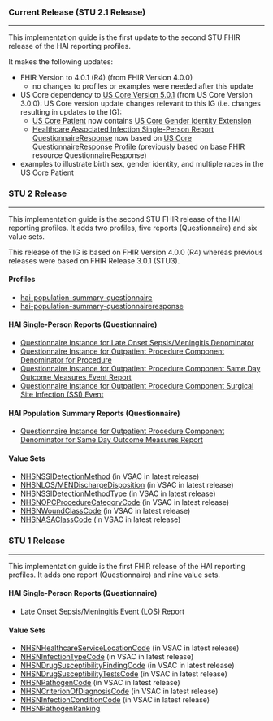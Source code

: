 ### Current Release (STU 2.1 Release)
-------------------------------

This implementation guide is the first update to the second STU FHIR release of the HAI reporting profiles. 

It makes the following updates:
* FHIR Version to 4.0.1 (R4) (from FHIR Version 4.0.0)
  * no changes to profiles or examples were needed after this update 
* US Core dependency to [US Core Version 5.0.1](http://hl7.org/fhir/us/core/STU5.0.1/) (from US Core Version 3.0.0): US Core version update changes relevant to this IG (i.e. changes resulting in updates to the IG):
  * [US Core Patient](http://hl7.org/fhir/us/core/STU5.0.1/StructureDefinition-us-core-patient.html) now contains [US Core Gender Identity Extension](http://hl7.org/fhir/us/core/STU5.0.1/StructureDefinition-us-core-genderIdentity.html)
  * [Healthcare Associated Infection Single-Person Report QuestionnaireResponse](StructureDefinition-hai-single-person-report-questionnaireresponse.html) now based on [US Core QuestionnaireResponse Profile](http://hl7.org/fhir/us/core/STU5.0.1/StructureDefinition-us-core-questionnaireresponse.html) (previously based on base FHIR resource QuestionnaireResponse)
* examples to illustrate birth sex, gender identity, and multiple races in the US Core Patient



### STU 2 Release
-------------------------------

This implementation guide is the second STU FHIR release of the HAI reporting profiles. It adds two profiles, five reports (Questionnaire) and six value sets.

This release of the IG is based on FHIR Version 4.0.0 (R4) whereas previous releases were based on FHIR Release 3.0.1 (STU3).

#### Profiles

* [hai-population-summary-questionnaire](StructureDefinition-hai-population-summary-questionnaire.html)
* [hai-population-summary-questionnaireresponse](StructureDefinition-hai-population-summary-questionnaireresponse.html)

#### HAI Single-Person Reports (Questionnaire)

* [Questionnaire Instance for Late Onset Sepsis/Meningitis Denominator](Questionnaire-hai-questionnaire-los-denom.html)
* [Questionnaire Instance for Outpatient Procedure Component Denominator for Procedure](Questionnaire-hai-questionnaire-opc-proc-denom.html)
* [Questionnaire Instance for Outpatient Procedure Component Same Day Outcome Measures Event Report](Questionnaire-hai-questionnaire-opc-sdom-event.html)
* [Questionnaire Instance for Outpatient Procedure Component Surgical Site Infection (SSI) Event](Questionnaire-hai-questionnaire-opc-ssi-event.html)

#### HAI Population Summary Reports (Questionnaire)

* [Questionnaire Instance for Outpatient Procedure Component Denominator for Same Day Outcome Measures Report](Questionnaire-hai-questionnaire-opc-sdom-denom.html)

#### Value Sets

* [NHSNSSIDetectionMethod](https://vsac.nlm.nih.gov/valueset/2.16.840.1.113883.10.20.5.9.29/expansion/Latest) (in VSAC in latest release)
* [NHSNLOS/MENDischargeDisposition](https://vsac.nlm.nih.gov/valueset/2.16.840.1.113883.10.20.5.9.30.html) (in VSAC in latest release)
* [NHSNSSIDetectionMethodType](https://vsac.nlm.nih.gov/valueset/2.16.840.1.113883.10.20.5.9.31.html) (in VSAC in latest release)
* [NHSNOPCProcedureCategoryCode](https://vsac.nlm.nih.gov/valueset/2.16.840.1.113883.10.20.5.9.34.html) (in VSAC in latest release)
* [NHSNWoundClassCode](https://vsac.nlm.nih.gov/valueset/2.16.840.1.113883.13.9.html) (in VSAC in latest release)
* [NHSNASAClassCode](https://vsac.nlm.nih.gov/valueset/2.16.840.1.113883.13.10.html) (in VSAC in latest release)

### STU 1 Release
-------------

This implementation guide is the first FHIR release of the HAI reporting profiles. It adds one report (Questionnaire) and nine value sets.

#### HAI Single-Person Reports (Questionnaire)

* [Late Onset Sepsis/Meningitis Event (LOS) Report](Questionnaire-hai-questionnaire-los-event.html)

#### Value Sets

* [NHSNHealthcareServiceLocationCode](https://vsac.nlm.nih.gov/valueset/2.16.840.1.113883.13.19/expansion/Latest) (in VSAC in latest release)
* [NHSNInfectionTypeCode](https://vsac.nlm.nih.gov/valueset/2.16.840.1.113883.13.20/expansion/Latest) (in VSAC in latest release)
* [NHSNDrugSusceptibilityFindingCode](https://vsac.nlm.nih.gov/valueset/2.16.840.1.113883.13.13/expansion/Latest) (in VSAC in latest release)
* [NHSNDrugSusceptibilityTestsCode](https://vsac.nlm.nih.gov/valueset/2.16.840.1.113883.13.15/expansion/Latest) (in VSAC in latest release)
* [NHSNPathogenCode](https://vsac.nlm.nih.gov/valueset/2.16.840.1.113883.13.16/expansion/Latest) (in VSAC in latest release)
* [NHSNCriterionOfDiagnosisCode](https://vsac.nlm.nih.gov/valueset/2.16.840.1.114222.4.11.3195/expansion/Latest) (in VSAC in latest release)
* [NHSNInfectionConditionCode](https://vsac.nlm.nih.gov/valueset/2.16.840.1.114222.4.11.3196/expansion/Latest) (in VSAC in latest release)
* [NHSNPathogenRanking](ValueSet-nhsn-pathogen-ranking.html)